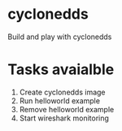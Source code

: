 # cyclonedds
Build and play with cyclonedds

# Tasks avaialble
1.  Create cyclonedds image
2.  Run helloworld example
3.  Remove helloworld example
4.  Start wireshark monitoring